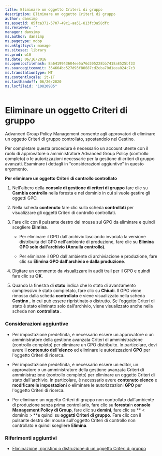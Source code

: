 ```yaml
---
title: Eliminare un oggetto Criteri di gruppo
description: Eliminare un oggetto Criteri di gruppo
author: dansimp
ms.assetid: 85fca371-5707-49c1-aa51-813fc3a58dfc
ms.reviewer: ''
manager: dansimp
ms.author: dansimp
ms.pagetype: mdop
ms.mktglfcycl: manage
ms.sitesec: library
ms.prod: w10
ms.date: 06/16/2016
ms.openlocfilehash: 8a6419943604ee5a76d305228bb7418a8525bf33
ms.sourcegitcommit: 354664bc527d93f80687cd2eba70d1eea024c7c3
ms.translationtype: MT
ms.contentlocale: it-IT
ms.lasthandoff: 06/26/2020
ms.locfileid: "10820985"
---
```

# Eliminare un oggetto Criteri di gruppo


Advanced Group Policy Management consente agli approvatori di eliminare un oggetto Criteri di gruppo controllato, spostandolo nel Cestino.

Per completare questa procedura è necessario un account utente con il ruolo di approvatore o amministratore Advanced Group Policy (controllo completo) o le autorizzazioni necessarie per la gestione di criteri di gruppo avanzati. Esaminare i dettagli in "considerazioni aggiuntive" in questo argomento.

**Per eliminare un oggetto Criteri di controllo controllato**

1.  Nell'albero della **console di gestione di criteri di gruppo** fare clic su **Cambia controllo** nella foresta e nel dominio in cui si vuole gestire gli oggetti GPO.

2.  Nella scheda **contenuto** fare clic sulla scheda **controllati** per visualizzare gli oggetti Criteri di controllo controllati.

3.  Fare clic con il pulsante destro del mouse sul GPO da eliminare e quindi scegliere **Elimina**.

    -   Per eliminare il GPO dall'archivio lasciando invariata la versione distribuita del GPO nell'ambiente di produzione, fare clic su **Elimina GPO solo dall'archivio (Annulla controllo)**.

    -   Per eliminare il GPO dall'ambiente di archiviazione e produzione, fare clic su **Elimina GPO dall'archivio e dalla produzione**.

4.  Digitare un commento da visualizzare in audit trail per il GPO e quindi fare clic su **OK**.

5.  Quando la finestra di **stato** indica che lo stato di avanzamento complessivo è stato completato, fare clic su **Chiudi**. Il GPO viene rimosso dalla scheda **controllato** e viene visualizzato nella scheda **Cestino** , in cui può essere ripristinato o distrutto. Se l'oggetto Criteri di stato è stato eliminato solo dall'archivio, viene visualizzato anche nella scheda non **controllata** .

### Considerazioni aggiuntive

-   Per impostazione predefinita, è necessario essere un approvatore o un amministratore della gestione avanzata Criteri di amministrazione (controllo completo) per eliminare un GPO distribuito. In particolare, devi avere il **contenuto dell'elenco** ed eliminare le autorizzazioni **GPO** per l'oggetto Criteri di ricerca.

-   Per impostazione predefinita, è necessario essere un editor, un approvatore o un amministratore della gestione avanzata Criteri di amministrazione (controllo completo) per eliminare un oggetto Criteri di stato dall'archivio. In particolare, è necessario avere **contenuto elenco** e **modificare le impostazioni** o eliminare le autorizzazioni **GPO** per l'oggetto Criteri di ricerca.

-   Per eliminare un oggetto Criteri di gruppo non controllato dall'ambiente di produzione senza prima controllarlo, fare clic su **foresta**in **console Management Policy di Group**, fare clic su **domini**, fare clic su ** &lt; dominio &gt; **e quindi su **oggetti Criteri di gruppo**. Fare clic con il pulsante destro del mouse sull'oggetto Criteri di controllo non controllato e quindi scegliere **Elimina**.

### Riferimenti aggiuntivi

-   [Eliminazione, ripristino o distruzione di un oggetto Criteri di gruppo](deleting-restoring-or-destroying-a-gpo.md)

 

 






